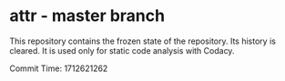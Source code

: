 # attr - master branch

This repository contains the frozen state of the repository.
Its history is cleared. It is used only for static code
analysis with Codacy.

Commit Time: 1712621262
